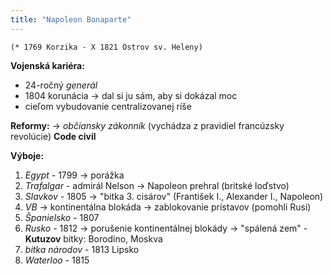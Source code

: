 ```yaml
---
title: "Napoleon Bonaparte"
---
```


`(* 1769 Korzika - X 1821 Ostrov sv. Heleny)`

**Vojenská kariéra:**
- 24-ročný *generál*
- 1804 korunácia -> dal si ju sám, aby si dokázal moc
- cieľom vybudovanie centralizovanej ríše

**Reformy:** -> *občiansky zákonník* (vychádza z pravidiel francúzsky revolúcie) $\textbf{Code civil}$

**Výboje:**
1. *Egypt* - 1799 -> porážka
2. *Trafalgar* - admirál Nelson -> Napoleon prehral (britské loďstvo)
3. *Slavkov* - 1805 -> "bitka 3. cisárov" (František I., Alexander I., Napoleon)
4. *VB* -> kontinentálna blokáda -> zablokovanie prístavov (pomohli Rusi)
5. *Španielsko* - 1807
6. *Rusko* - 1812 -> porušenie kontinentálnej blokády
-> "spálená zem" - **Kutuzov**
bitky: Borodino, Moskva
7. *bitka národov* - 1813 Lipsko
8. *Waterloo* - 1815
